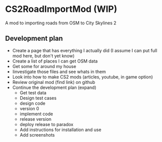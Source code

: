 # CS2RoadImportMod (WIP)
A mod to importing roads from OSM to City Skylines 2

## Development plan
- Create a page that has everything I actually did (I assume I can put full mod here, but don't yet know)
- Create a list of places I can get OSM data
- Get some for around my house
- Iinvestigate those files and see whats in them
- Look into how to make CS2 mods (articles, youtube, in game option)
- Review original mod (find link) on github
- Continue the development plan (expand)
  - Get test data
  - Design test cases
  - design code
  - version 0
  - implement code
  - release version
  - deploy release to paradox
  - Add instructions for installation and use
  - Add screenshots
